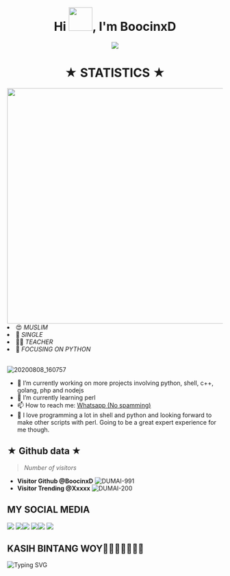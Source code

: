 <h1 align="center">Hi <img src="https://github.com/mitul3737/mitul3737/blob/main/Wave.gif" height="55px" width="55px">, I'm BoocinxD</h1>
<!-- Typing SVG by DenverCoder1 - https://github.com/DenverCoder1/readme-typing-svg -->
<p align="center">
<!--   <a href="https://github.com/DenverCoder1/readme-typing-svg"> -->
    <img src="https://readme-typing-svg.herokuapp.com?color=E22FE4&width=380&height=45&lines=Welcome+To+My+Github;You+Know+Who+Is+Handsome;Adr+ian+TT;Nice+To+Meet+You+...&center=true"></a>


<h1 align="center">★ STATISTICS ★</i></b></h3>
<a href="https://github.com/Hunter-alamin"><img width=550 src="https://github-profile-trophy.vercel.app/?username=Hunter-alamin&theme=dracula&no-frame=true&title=Followers,Stars,Commit,Repository,Issues"/></a>
  <li> 😍 <i> MUSLIM</i></li>
  <li> 🌚 <i> SINGLE</i></li>
  <li> 👩‍💻 <i> TEACHER</i></li>
  <li> 🌟 <i> FOCUSING ON PYTHON</i></li><br>

![20200808_160757](https://raw.githubusercontent.com/Niki404-Cyber/Niki404-Cyber/main/106824690-8dd73a00-66ad-11eb-89e2-53e13ac6f594.gif)

- 🔭 I’m currently working on more projects involving python, shell, c++, golang, php and nodejs
- 🌱 I’m currently learning perl 
- 📫 How to reach me: <a href="https://wa.me/+99999999999?text=Hi+AnonyminHack5+nice+to+meet+you+my+name+is+ " target="_blank" >Whatsapp (No spamming)</a>
- 💠 I love programming a lot in shell and python and looking forward to make other scripts with perl. Going to be a great expert experience for me though.

## ★ Github data ★
>
> *Number of visitors*
* **Visitor Github @BoocinxD**
![DUMAI-991](https://komarev.com/ghpvc/?username=Dumai-991&color=blue)
* **Visitor Trending @Xxxxx**
![DUMAI-200](https://komarev.com/ghpvc/?username=Dumai-200&color=blue)
>
## MY SOCIAL MEDIA
[![](https://img.shields.io/badge/Github-black?logo=Github&logoColor=black&labelColor=white)](https://github.com/nurkholisadrian) [![](https://img.shields.io/badge/Twitter-yellow?logo=Twitter&logoColor=White&labelColor=white)](https://mobile.twitter.com/)[![](https://img.shields.io/badge/Telegram-blue?logo=Telegram&logoColor=red&labelColor=white)](https://t.me/nurkholisadrian)
[![](https://img.shields.io/badge/Facebook-blue?logo=Facebook&logoColor=blue&labelColor=white)](https://www.facebook.com/nurkholisadrian)[![](https://img.shields.io/badge/Instagram-red?logo=Instagram&logoColor=red&labelColor=white)](https://www.instagram.com/) [![](https://img.shields.io/badge/Whatsapp-CHAT-red?logo=Whatsapp&logoColor=Brightgreen&labelColor=white)](https://wa.me/142?text=Asalamualaikum+kak+BoocinxD+ganteng)
## KASIH BINTANG WOY🌟🌟🌟🌟🌟🌟🌟
![Typing SVG](https://readme-typing-svg.herokuapp.com?lines=Selamat+Bersenang-senang....!+)
